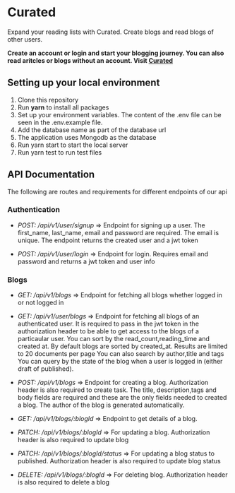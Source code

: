 # Curated

Expand your reading lists with Curated. Create blogs and read blogs of other users.

**Create an account or login and start your blogging journey. You can also read aritcles or blogs without an account. Visit [Curated](https://curated.onrender.com/)**

## Setting up your local environment

1. Clone this repository
2. Run **yarn** to install all packages
3. Set up your environment variables. The content of the .env file can be seen in the .env.example file.
4. Add the database name as part of the database url
5. The application uses Mongodb as the database
6. Run yarn start to start the local server
7. Run yarn test to run test files

## API Documentation

The following are routes and requirements for different endpoints of our api

### Authentication

- _POST: /api/v1/user/signup_ => Endpoint for signing up a user. The first_name, last_name, email and password are required. The email is unique. The endpoint returns the created user and a jwt token

- _POST: /api/v1/user/login_ => Endpoint for login. Requires email and password and returns a jwt token and user info

### Blogs

- _GET: /api/v1/blogs_ => Endpoint for fetching all blogs whether logged in or not logged in

- _GET: /api/v1/user/blogs_ => Endpoint for fetching all blogs of an authenticated user. It is required to pass in the jwt token in the authorization header to be able to get access to the blogs of a particaular user.
  You can sort by the read_count,reading_time and created at. By default blogs are sorted by created_at.
  Results are limited to 20 documents per page
  You can also search by author,title and tags
  You can query by the state of the blog when a user is logged in (either draft of published).

- _POST: /api/v1/blogs_ => Endpoint for creating a blog. Authorization header is also required to create task. The title, description,tags and body fields are required and these are the only fields needed to created a blog. The author of the blog is generated automatically.

- _GET: /api/v1/blogs/:blogId_ => Endpoint to get details of a blog.

- _PATCH: /api/v1/blogs/:blogId_ => For updating a blog. Authorization header is also required to update blog

- _PATCH: /api/v1/blogs/:blogId/status_ => For updating a blog status to published. Authorization header is also required to update blog status

- _DELETE: /api/v1/blogs/:blogId_ => For deleting blog. Authorization header is also required to delete a blog
